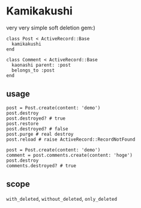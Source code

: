 # Kamikakushi

very very simple soft deletion gem:)

```
class Post < ActiveRecord::Base
  kamikakushi
end
```

```
class Comment < ActiveRecord::Base
  kaonashi parent: :post
  belongs_to :post
end
```

## usage

```
post = Post.create(content: 'demo')
post.destroy
post.destroyed? # true
post.restore
post.destroyed? # false
post.purge # real destroy
post.reload # raise ActiveRecord::RecordNotFound
```

```
post = Post.create(content: 'demo')
comment = post.comments.create(content: 'hoge')
post.destroy
comments.destroyed? # true
```

## scope

`with_deleted`, `without_deleted`, `only_deleted`
